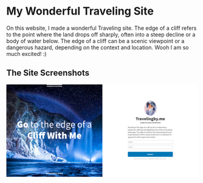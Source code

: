 # My Wonderful Traveling Site

On this website, I made a wonderful Traveling site. The edge of a cliff refers to the point where the land drops off sharply, often into a steep decline or a body of water below. The edge of a cliff can be a scenic viewpoint or a dangerous hazard, depending on the context and location. Wooh I am so much excited! :)

## The Site Screenshots

![Alt text](image.png)